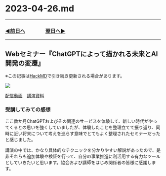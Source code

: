 # 2023-04-26.md

---
### [◀️前日へ](https://github.com/yuasys/chatty-journal/blob/main/2023/04/2023-04-25.md)&emsp;&emsp;&emsp;&emsp;[翌日へ▶️](https://github.com/yuasys/chatty-journal/blob/main/2023/04/2023-04-27.md)

---
Webセミナー『ChatGPTによって描かれる未来とAI開発の変遷』
---

※この記事は[HackMD](https://hackmd.io/@yuasys/S17zq48Q2)で引き続き更新される場合があります。

![](https://i.imgur.com/fXYlKx7.png)


[配信動画](https://youtu.be/l9fpxtz22JU)&emsp;[講演資料](https://speakerdeck.com/hirosatogamo/0421dsxie-hui-chatgptniyotutemiao-kareruwei-lai-toaikai-fa-nobian-qian)

### 受講してみての感想

ここ数か月ChatGPTおよびその関連のサービスを体験して、新しい時代がやってくるとの思いを強くしていましたが、体験したことを整理立てて振り返り、同時に近い将来について考えを巡らす意味でとてもよく整理されたセミナーだったと感じました。

講演の中では、かなり具体的なテクニックを分かりやすい解説があったので、是非それらも追加体験や検証を行って、自分の事業推進に利活用する有力なツールとしていきたいと思います。協会および講師をはじめ関係者の皆様に感謝します。


